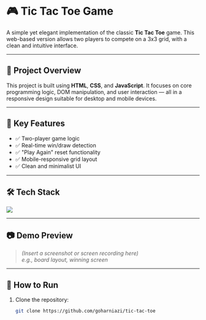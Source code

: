 # 🎮 Tic Tac Toe Game

A simple yet elegant implementation of the classic **Tic Tac Toe** game. This web-based version allows two players to compete on a 3x3 grid, with a clean and intuitive interface.

---

## 📌 Project Overview

This project is built using **HTML**, **CSS**, and **JavaScript**. It focuses on core programming logic, DOM manipulation, and user interaction — all in a responsive design suitable for desktop and mobile devices.

---

## 🎯 Key Features

- ✅ Two-player game logic
- ✅ Real-time win/draw detection
- ✅ "Play Again" reset functionality
- ✅ Mobile-responsive grid layout
- ✅ Clean and minimalist UI

---

## 🛠️ Tech Stack

<p>
  <img src="https://skillicons.dev/icons?i=html,css,js,vscode,git,github" />
</p>

---

## 📷 Demo Preview

> *(Insert a screenshot or screen recording here)*  
> *e.g., board layout, winning screen*

---

## 🚀 How to Run

1. Clone the repository:
   ```bash
   git clone https://github.com/goharniazi/tic-tac-toe
